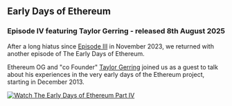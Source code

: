 ## Early Days of Ethereum
### Episode IV featuring Taylor Gerring - released 8th August 2025

After a long hiatus since [Episode III](https://github.com/bobsummerwill/EarlyDaysOfEthereum/blob/main/videos/EarlyDaysOfEthereum/episode003/index.md) in November 2023, we returned with another episode of The Early Days of Ethereum.

Ethereum OG and "co Founder" [Taylor Gerring](https://github.com/bobsummerwill/EarlyDaysOfEthereum/blob/main/people/TaylorGerring/index.md) joined us as a guest to talk about his experiences in the very early days of the Ethereum project, starting in December 2013.

[![Watch The Early Days of Ethereum Part IV](https://img.youtube.com/vi/24A8B9IgfLQ/0.jpg)](https://www.youtube.com/watch?v=24A8B9IgfLQ)
